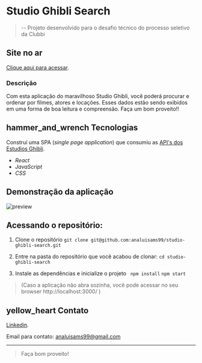 # Studio Ghibli Search

> -- Projeto desenvolvido para o desafio técnico do processo seletivo da Clubbi

## Site no ar

[Clique aqui para acessar](https://studio-ghibli-search-analuisams99.vercel.app/).

### Descrição

Com esta aplicação do maravilhoso Studio Ghibli, você poderá procurar e ordenar por filmes, atores e locações. Esses dados estão sendo exibidos em uma forma de boa leitura e compreensão. Faça um bom proveito!!

## hammer_and_wrench Tecnologias

Construí uma SPA (_single page application_) que consumiu as [API's dos Estudios Ghibli](https://ghibliapi.herokuapp.com/).

- _React_
- _JavaScript_ 
- _CSS_

## Demonstração da aplicação

![preview](../frontend-test/public/preview.gif)

## Acessando o repositório:

1. Clone o repositório
  `git clone git@github.com:analuisams99/studio-ghibli-search.git `

2. Entre na pasta do repositório que você acabou de clonar:
  `cd studio-ghibli-search`

3. Instale as dependências e inicialize o projeto
  ` npm install`
  ` npm start `
  
> (Caso a aplicação não abra sozinha, você pode acessar no seu browser http://localhost:3000/ )

## yellow_heart Contato

[Linkedin](https://www.linkedin.com/in/analuisams99/).

Email para contato: analuisams99@gmail.com

---
> Faça bom proveito!



